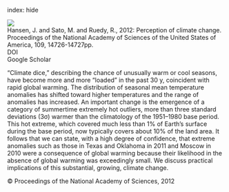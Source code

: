 index: hide

<div class="Citation">
    <div class="Citation-thumb CitationThumb-linked"  data-href="https://doi.org/10.1073/pnas.1205276109">
      <img src="https://static.claimspace.cloud/climate-study-static/refs/thumbs/10/Hansen_et_al_2012-thumb.png" />
    </div>

  <div class="Citation-body">
    <div class="Citation-text">Hansen, J. and Sato, M. and Ruedy, R., 2012: Perception of climate change. <span class="Article-journal">Proceedings of the National Academy of Sciences of the United States of America, </span><span class="Article-volume">109, </span>14726-14727pp.</div>
    <div class="Citation-links">
      <div class="CitationLink" data-href="https://doi.org/10.1073/pnas.1205276109">
        <div class="CitationLink-icon CitationLink-Doi"></div>
        <div class="CitationLink-text">DOI</div>
      </div>
      <div class="CitationLink" data-href="https://scholar.google.com/scholar?q=10.1073/pnas.1205276109">
        <div class="CitationLink-icon CitationLink-Scholar"></div>
        <div class="CitationLink-text">Google Scholar</div>
      </div>
    </div>
  </div>
</div>

“Climate dice,” describing the chance of unusually warm or cool seasons, have become more and more “loaded” in the past 30 y, coincident with rapid global warming. The distribution of seasonal mean temperature anomalies has shifted toward higher temperatures and the range of anomalies has increased. An important change is the emergence of a category of summertime extremely hot outliers, more than three standard deviations (3σ) warmer than the climatology of the 1951–1980 base period. This hot extreme, which covered much less than 1% of Earth’s surface during the base period, now typically covers about 10% of the land area. It follows that we can state, with a high degree of confidence, that extreme anomalies such as those in Texas and Oklahoma in 2011 and Moscow in 2010 were a consequence of global warming because their likelihood in the absence of global warming was exceedingly small. We discuss practical implications of this substantial, growing, climate change.

<div class="Citation-copy">
&copy; Proceedings of the National Academy of Sciences, 2012
</div>